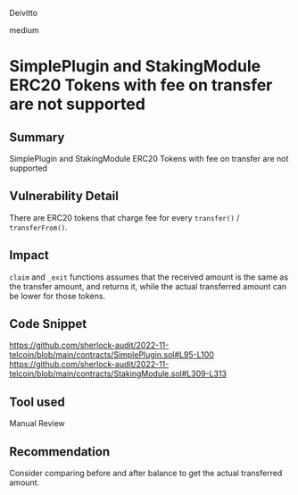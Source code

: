 Deivitto

medium

# SimplePlugin and StakingModule ERC20 Tokens with fee on transfer are not supported

## Summary
SimplePlugin and StakingModule ERC20 Tokens with fee on transfer are not supported
## Vulnerability Detail
There are ERC20 tokens that charge fee for every `transfer()` / `transferFrom()`.

## Impact
`claim` and `_exit` functions assumes that the received amount is the same as the transfer amount, and returns it, while the actual transferred amount can be lower for those tokens.
## Code Snippet
https://github.com/sherlock-audit/2022-11-telcoin/blob/main/contracts/SimplePlugin.sol#L95-L100
https://github.com/sherlock-audit/2022-11-telcoin/blob/main/contracts/StakingModule.sol#L309-L313
## Tool used

Manual Review

## Recommendation
Consider comparing before and after balance to get the actual transferred amount.